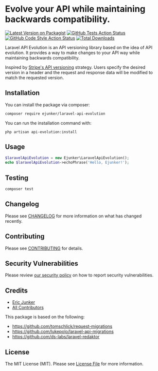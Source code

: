 # Evolve your API while maintaining backwards compatibility.

[![Latest Version on Packagist](https://img.shields.io/packagist/v/ejunker/laravel-api-evolution.svg?style=flat-square)](https://packagist.org/packages/ejunker/laravel-api-evolution)
[![GitHub Tests Action Status](https://img.shields.io/github/workflow/status/ejunker/laravel-api-evolution/run-tests?label=tests)](https://github.com/ejunker/laravel-api-evolution/actions?query=workflow%3Arun-tests+branch%3Amain)
[![GitHub Code Style Action Status](https://img.shields.io/github/workflow/status/ejunker/laravel-api-evolution/Fix%20PHP%20code%20style%20issues?label=code%20style)](https://github.com/ejunker/laravel-api-evolution/actions?query=workflow%3A"Fix+PHP+code+style+issues"+branch%3Amain)
[![Total Downloads](https://img.shields.io/packagist/dt/ejunker/laravel-api-evolution.svg?style=flat-square)](https://packagist.org/packages/ejunker/laravel-api-evolution)

Laravel API Evolution is an API versioning library based on the idea of API evolution.
It provides a way to make changes to your API way while maintaining backwards compatibility.

Inspired by [Stripe's API versioning](https://stripe.com/blog/api-versioning) strategy.
Users specify the desired version in a header and the request and response data will be modified to match the requested version.

## Installation

You can install the package via composer:

```bash
composer require ejunker/laravel-api-evolution
```

You can run the installation command with:

```
php artisan api-evolution:install
```

## Usage

```php
$laravelApiEvolution = new Ejunker\LaravelApiEvolution();
echo $laravelApiEvolution->echoPhrase('Hello, Ejunker!');
```

## Testing

```bash
composer test
```

## Changelog

Please see [CHANGELOG](CHANGELOG.md) for more information on what has changed recently.

## Contributing

Please see [CONTRIBUTING](CONTRIBUTING.md) for details.

## Security Vulnerabilities

Please review [our security policy](../../security/policy) on how to report security vulnerabilities.

## Credits

- [Eric Junker](https://github.com/ejunker)
- [All Contributors](../../contributors)

This package is based on the following:

- https://github.com/tomschlick/request-migrations
- https://github.com/lukepolo/laravel-api-migrations
- https://github.com/ds-labs/laravel-redaktor

## License

The MIT License (MIT). Please see [License File](LICENSE.md) for more information.
